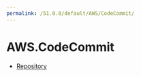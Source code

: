 ```yaml
---
permalink: /51.0.0/default/AWS/CodeCommit/
---
```


# AWS.CodeCommit



* [Repository](Repository.md)